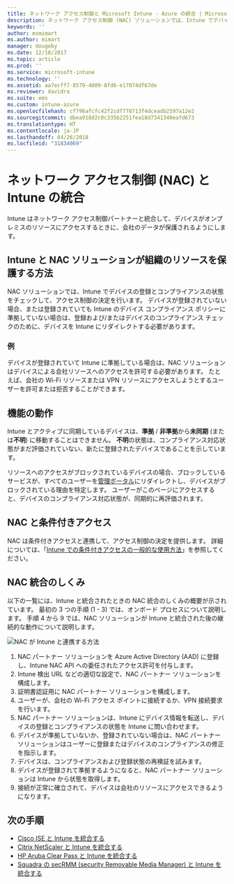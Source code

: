 ```yaml
---
title: ネットワーク アクセス制御と Microsoft Intune - Azure の統合 | Microsoft Docs
description: ネットワーク アクセス制御 (NAC) ソリューションでは、Intune でデバイスの登録とコンプライアンスをチェックします。 NAC には特定の動作が含まれ、条件付きアクセスと連携します。 オンボードの手順を確認し、パートナー ソリューションの一覧を取得します。
keywords: ''
author: msmimart
ms.author: mimart
manager: dougeby
ms.date: 12/18/2017
ms.topic: article
ms.prod: ''
ms.service: microsoft-intune
ms.technology: ''
ms.assetid: aa7ecff7-8579-4009-8fd6-e17074df67de
ms.reviewer: davidra
ms.suite: ems
ms.custom: intune-azure
ms.openlocfilehash: cf796afcfc42f2cdf778713f4dceadb2597a12e2
ms.sourcegitcommit: dbea918d2c0c335b2251fea18d7341340eafd673
ms.translationtype: HT
ms.contentlocale: ja-JP
ms.lasthandoff: 04/26/2018
ms.locfileid: "31834069"
---
```

# <a name="network-access-control-nac-integration-with-intune"></a>ネットワーク アクセス制御 (NAC) と Intune の統合

Intune はネットワーク アクセス制御パートナーと統合して、デバイスがオンプレミスのリソースにアクセスするときに、会社のデータが保護されるようにします。

## <a name="how-do-intune-and-nac-solutions-help-protect-your-organization-resources"></a>Intune と NAC ソリューションが組織のリソースを保護する方法

NAC ソリューションでは、Intune でデバイスの登録とコンプライアンスの状態をチェックして、アクセス制御の決定を行います。 デバイスが登録されていない場合、または登録されていても Intune のデバイス コンプライアンス ポリシーに準拠していない場合は、登録および/またはデバイスのコンプライアンス チェックのために、デバイスを Intune にリダイレクトする必要があります。

### <a name="example"></a>例

デバイスが登録されていて Intune に準拠している場合は、NAC ソリューションはデバイスによる会社リソースへのアクセスを許可する必要があります。 たとえば、会社の Wi-Fi リソースまたは VPN リソースにアクセスしようとするユーザーを許可または拒否することができます。

## <a name="feature-behaviors"></a>機能の動作

Intune とアクティブに同期しているデバイスは、**準拠** / **非準拠**から**未同期** (または**不明**) に移動することはできません。 **不明**の状態は、コンプライアンス対応状態がまだ評価されていない、新たに登録されたデバイスであることを示しています。

リソースへのアクセスがブロックされているデバイスの場合、ブロックしているサービスが、すべてのユーザーを[管理ポータル](https://portal.manage.microsoft.com)にリダイレクトし、デバイスがブロックされている理由を特定します。  ユーザーがこのページにアクセスすると、デバイスのコンプライアンス対応状態が、同期的に再評価されます。

## <a name="nac-and-conditional-access"></a>NAC と条件付きアクセス

NAC は条件付きアクセスと連携して、アクセス制御の決定を提供します。 詳細については、「[Intune での条件付きアクセスの一般的な使用方法](conditional-access-intune-common-ways-use.md)」を参照してください。

## <a name="how-the-nac-integration-works"></a>NAC 統合のしくみ

以下の一覧には、Intune と統合されたときの NAC 統合のしくみの概要が示されています。 最初の 3 つの手順 (1 - 3) では、オンボード プロセスについて説明します。 手順 4 から 9 では、NAC ソリューションが Intune と統合された後の継続的な動作について説明します。

![NAC が Intune と連携する方法](./media/ca-intune-common-ways-2.png)

1. NAC パートナー ソリューションを Azure Active Directory (AAD) に登録し、Intune NAC API への委任されたアクセス許可を付与します。
2. Intune 検出 URL などの適切な設定で、NAC パートナー ソリューションを構成します。
3. 証明書認証用に NAC パートナー ソリューションを構成します。
4. ユーザーが、会社の Wi-Fi アクセス ポイントに接続するか、VPN 接続要求を行います。
5. NAC パートナー ソリューションは、Intune にデバイス情報を転送し、デバイスの登録とコンプライアンスの状態を Intune に問い合わせます。
6. デバイスが準拠していないか、登録されていない場合は、NAC パートナー ソリューションはユーザーに登録またはデバイスのコンプライアンスの修正を指示します。
7. デバイスは、コンプライアンスおよび登録状態の再検証を試みます。
8. デバイスが登録されて準拠するようになると、NAC パートナー ソリューションは Intune から状態を取得します。
9. 接続が正常に確立されて、デバイスは会社のリソースにアクセスできるようになります。

## <a name="next-steps"></a>次の手順

- [Cisco ISE と Intune を統合する](http://www.cisco.com/c/en/us/td/docs/security/ise/2-1/admin_guide/b_ise_admin_guide_21/b_ise_admin_guide_20_chapter_01000.html)
- [Citrix NetScaler と Intune を統合する](http://docs.citrix.com/en-us/netscaler-gateway/12/microsoft-intune-integration/configuring-network-access-control-device-check-for-netscaler-gateway-virtual-server-for-single-factor-authentication-deployment.html)
- [HP Aruba Clear Pass と Intune を統合する](https://support.arubanetworks.com/Documentation/tabid/77/DMXModule/512/Command/Core_Download/Default.aspx?EntryId=23757)
- [Squadra の secRMM (security Removable Media Manager) と Intune を統合する](http://www.squadratechnologies.com/StaticContent/ProductDownload/secRMM/9.9.0.0/secRMMIntuneAccessControlSetupGuide.pdf)